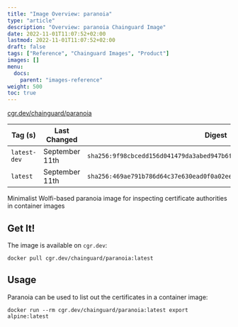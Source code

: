 ```yaml
---
title: "Image Overview: paranoia"
type: "article"
description: "Overview: paranoia Chainguard Image"
date: 2022-11-01T11:07:52+02:00
lastmod: 2022-11-01T11:07:52+02:00
draft: false
tags: ["Reference", "Chainguard Images", "Product"]
images: []
menu:
  docs:
    parent: "images-reference"
weight: 500
toc: true
---
```


[cgr.dev/chainguard/paranoia](https://github.com/chainguard-images/images/tree/main/images/paranoia)

| Tag (s)       | Last Changed   | Digest                                                                    |
|---------------|----------------|---------------------------------------------------------------------------|
|  `latest-dev` | September 11th | `sha256:9f98cbcedd156d041479da3abed947b6fae655e9baa5bd2442f697200410f025` |
|  `latest`     | September 11th | `sha256:469ae791b786d64c37e630ead0f0a02eeea1286d1cd1ca9ea719d5ee9535b28a` |



Minimalist Wolfi-based paranoia image for inspecting certificate authorities in container images

## Get It!

The image is available on `cgr.dev`:

```
docker pull cgr.dev/chainguard/paranoia:latest
```

## Usage

Paranoia can be used to list out the certificates in a container image:

```
docker run --rm cgr.dev/chainguard/paranoia:latest export alpine:latest
```

